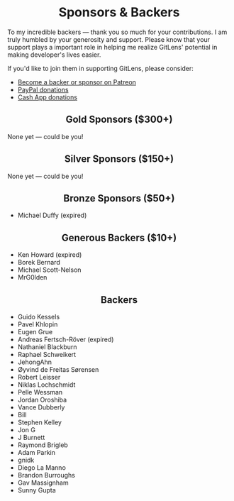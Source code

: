 <h1 align="center">Sponsors &amp; Backers</h1>

To my incredible backers &mdash; thank you so much for your contributions. I am truly humbled by your generosity and support. Please know that your support plays a important role in helping me realize GitLens' potential in making developer's lives easier.

If you'd like to join them in supporting GitLens, please consider:

- [Become a backer or sponsor on Patreon](https://www.patreon.com/eamodio)
- [PayPal donations](https://www.paypal.me/eamodio)
- [Cash App donations](https://www.paypal.me/eamodio)

<h2 align="center">Gold Sponsors ($300+)</h2>
None yet &mdash; could be you!

<h2 align="center">Silver Sponsors ($150+)</h2>
None yet &mdash; could be you!

<h2 align="center">Bronze Sponsors ($50+)</h2>

- Michael Duffy (expired)

<h2 align="center">Generous Backers ($10+)</h2>

- Ken Howard (expired)
- Borek Bernard
- Michael Scott-Nelson
- MrG0lden

<h2 align="center">Backers</h2>

- Guido Kessels
- Pavel Khlopin
- Eugen Grue
- Andreas Fertsch-Röver (expired)
- Nathaniel Blackburn
- Raphael Schweikert
- JehongAhn
- Øyvind de Freitas Sørensen
- Robert Leisser
- Niklas Lochschmidt
- Pelle Wessman
- Jordan Oroshiba
- Vance Dubberly
- Bill
- Stephen Kelley
- Jon G
- J Burnett
- Raymond Brigleb
- Adam Parkin
- gnidk
- Diego La Manno
- Brandon Burroughs
- Gav Massignham
- Sunny Gupta
